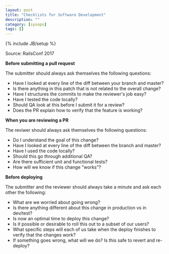 ```yaml
---
layout: post
title: "Checklists for Software Development"
description: ""
category: [sysops]
tags: []
---
```

{% include JB/setup %}

Source: RailsConf 2017


**Before submitting a pull request**

The submitter should always ask themselves the following questions:

- Have I looked at every line of the diff between your branch and master?
- Is there anything in this patch that is not related to the overall change?
- Have I structures the commits to make the reviewer's job easy?
- Have I tested the code locally?
- Should QA look at this before I submit it for a review?
- Does the PR explain how to verify that the feature is working?

**When you are reviewing a PR**

The reviwer should always ask themselves the following questions:

- Do I understand the goal of this change?
- Have I looked at every line of the diff between the branch and master?
- Have I used the code locally?
- Should this go through additional QA?
- Are there sufficient unit and functional tests?
- How will we know if this change "works"?

**Before deploying**

The submitter and the reviewer should always take a minute and ask each other the following:

- What are we worried about going wrong?
- Is there anything different about this change in production vs in dev/test?
- Is now an optimal time to deploy this change?
- Is it possible or desirable to roll this out to a subset of our users?
- What specific steps will each of us take when the deploy finishes to verify that the changes work?
- If something goes wrong, what will we do? Is this safe to revert and re-deploy?
